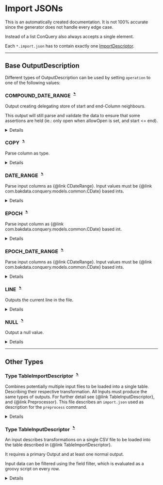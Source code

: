 
# Import JSONs
This is an automatically created documentation. It is not 100% accurate since the generator does not handle every edge case.

Instead of a list ConQuery also always accepts a single element.

Each `*.import.json` has to contain exactly one [ImportDescriptor](#Type-ImportDescriptor).


---

## Base OutputDescription


Different types of OutputDescription can be used by setting `operation` to one of the following values:


### COMPOUND_DATE_RANGE<sup><sub><sup> [✎](https://github.com/bakdata/conquery/edit/develop/backend/src/main/java/com/bakdata/conquery/models/preproc/outputs/CompoundDateRangeOutput.java#L22-L26)</sup></sub></sup>
Output creating delegating store of start and end-Column neighbours. <p> This output will still parse and validate the data to ensure that some assertions are held (ie.: only open when allowOpen is set, and start <= end).

<details><summary>Details</summary><p>

Java Type: `com.bakdata.conquery.models.preproc.outputs.CompoundDateRangeOutput`

Supported Fields:

|  | Field | Type | Default | Example | Description |
| --- | --- | --- | --- | --- | --- |
| [✎](https://github.com/bakdata/conquery/edit/develop/backend/src/main/java/com/bakdata/conquery/models/preproc/outputs/CompoundDateRangeOutput.java#L35) | allowOpen | `boolean` | `false` |  |  | 
| [✎](https://github.com/bakdata/conquery/edit/develop/backend/src/main/java/com/bakdata/conquery/models/preproc/outputs/CompoundDateRangeOutput.java#L32) | endColumn | `String` | `null` |  |  | 
| [✎](https://github.com/bakdata/conquery/edit/develop/backend/src/main/java/com/bakdata/conquery/models/preproc/outputs/CompoundDateRangeOutput.java#L32) | startColumn | `String` | `null` |  |  | 
| [✎](https://github.com/bakdata/conquery/edit/develop/backend/src/main/java/com/bakdata/conquery/models/preproc/outputs/OutputDescription.java#L36) | name | `String` | `null` |  |  | 
| [✎](https://github.com/bakdata/conquery/edit/develop/backend/src/main/java/com/bakdata/conquery/models/preproc/outputs/OutputDescription.java#L39) | required | `boolean` | `false` |  |  | 
</p></details>

### COPY<sup><sub><sup> [✎](https://github.com/bakdata/conquery/edit/develop/backend/src/main/java/com/bakdata/conquery/models/preproc/outputs/CopyOutput.java#L18-L20)</sup></sub></sup>
Parse column as type.

<details><summary>Details</summary><p>

Java Type: `com.bakdata.conquery.models.preproc.outputs.CopyOutput`

Supported Fields:

|  | Field | Type | Default | Example | Description |
| --- | --- | --- | --- | --- | --- |
| [✎](https://github.com/bakdata/conquery/edit/develop/backend/src/main/java/com/bakdata/conquery/models/preproc/outputs/CopyOutput.java#L44) | inputColumn | `String` | `null` |  |  | 
| [✎](https://github.com/bakdata/conquery/edit/develop/backend/src/main/java/com/bakdata/conquery/models/preproc/outputs/CopyOutput.java#L47) | inputType | one of STRING, INTEGER, BOOLEAN, REAL, DECIMAL, MONEY, DATE, DATE_RANGE | `null` |  |  | 
| [✎](https://github.com/bakdata/conquery/edit/develop/backend/src/main/java/com/bakdata/conquery/models/preproc/outputs/OutputDescription.java#L36) | name | `String` | `null` |  |  | 
| [✎](https://github.com/bakdata/conquery/edit/develop/backend/src/main/java/com/bakdata/conquery/models/preproc/outputs/OutputDescription.java#L39) | required | `boolean` | `false` |  |  | 
</p></details>

### DATE_RANGE<sup><sub><sup> [✎](https://github.com/bakdata/conquery/edit/develop/backend/src/main/java/com/bakdata/conquery/models/preproc/outputs/DateRangeOutput.java#L21-L23)</sup></sub></sup>
Parse input columns as {@link CDateRange}. Input values must be {@link com.bakdata.conquery.models.common.CDate} based ints.

<details><summary>Details</summary><p>

Java Type: `com.bakdata.conquery.models.preproc.outputs.DateRangeOutput`

Supported Fields:

|  | Field | Type | Default | Example | Description |
| --- | --- | --- | --- | --- | --- |
| [✎](https://github.com/bakdata/conquery/edit/develop/backend/src/main/java/com/bakdata/conquery/models/preproc/outputs/DateRangeOutput.java#L32-L34) | allowOpen | `boolean` | `false` |  | Parse null values as open date-range if true. | 
| [✎](https://github.com/bakdata/conquery/edit/develop/backend/src/main/java/com/bakdata/conquery/models/preproc/outputs/DateRangeOutput.java#L29) | endColumn | `String` | `null` |  |  | 
| [✎](https://github.com/bakdata/conquery/edit/develop/backend/src/main/java/com/bakdata/conquery/models/preproc/outputs/DateRangeOutput.java#L29) | startColumn | `String` | `null` |  |  | 
| [✎](https://github.com/bakdata/conquery/edit/develop/backend/src/main/java/com/bakdata/conquery/models/preproc/outputs/OutputDescription.java#L36) | name | `String` | `null` |  |  | 
| [✎](https://github.com/bakdata/conquery/edit/develop/backend/src/main/java/com/bakdata/conquery/models/preproc/outputs/OutputDescription.java#L39) | required | `boolean` | `false` |  |  | 
</p></details>

### EPOCH<sup><sub><sup> [✎](https://github.com/bakdata/conquery/edit/develop/backend/src/main/java/com/bakdata/conquery/models/preproc/outputs/EpochOutput.java#L17-L19)</sup></sub></sup>
Parse input column as {@link com.bakdata.conquery.models.common.CDate} based int.

<details><summary>Details</summary><p>

Java Type: `com.bakdata.conquery.models.preproc.outputs.EpochOutput`

Supported Fields:

|  | Field | Type | Default | Example | Description |
| --- | --- | --- | --- | --- | --- |
| [✎](https://github.com/bakdata/conquery/edit/develop/backend/src/main/java/com/bakdata/conquery/models/preproc/outputs/EpochOutput.java#L25) | inputColumn | `String` | `null` |  |  | 
| [✎](https://github.com/bakdata/conquery/edit/develop/backend/src/main/java/com/bakdata/conquery/models/preproc/outputs/OutputDescription.java#L36) | name | `String` | `null` |  |  | 
| [✎](https://github.com/bakdata/conquery/edit/develop/backend/src/main/java/com/bakdata/conquery/models/preproc/outputs/OutputDescription.java#L39) | required | `boolean` | `false` |  |  | 
</p></details>

### EPOCH_DATE_RANGE<sup><sub><sup> [✎](https://github.com/bakdata/conquery/edit/develop/backend/src/main/java/com/bakdata/conquery/models/preproc/outputs/EpochDateRangeOutput.java#L19-L21)</sup></sub></sup>
Parse input columns as {@link CDateRange}. Input values must be {@link com.bakdata.conquery.models.common.CDate} based ints.

<details><summary>Details</summary><p>

Java Type: `com.bakdata.conquery.models.preproc.outputs.EpochDateRangeOutput`

Supported Fields:

|  | Field | Type | Default | Example | Description |
| --- | --- | --- | --- | --- | --- |
| [✎](https://github.com/bakdata/conquery/edit/develop/backend/src/main/java/com/bakdata/conquery/models/preproc/outputs/EpochDateRangeOutput.java#L30-L32) | allowOpen | `boolean` | `false` |  | Parse null values as open date-range if true. | 
| [✎](https://github.com/bakdata/conquery/edit/develop/backend/src/main/java/com/bakdata/conquery/models/preproc/outputs/EpochDateRangeOutput.java#L27) | endColumn | `String` | `null` |  |  | 
| [✎](https://github.com/bakdata/conquery/edit/develop/backend/src/main/java/com/bakdata/conquery/models/preproc/outputs/EpochDateRangeOutput.java#L27) | startColumn | `String` | `null` |  |  | 
| [✎](https://github.com/bakdata/conquery/edit/develop/backend/src/main/java/com/bakdata/conquery/models/preproc/outputs/OutputDescription.java#L36) | name | `String` | `null` |  |  | 
| [✎](https://github.com/bakdata/conquery/edit/develop/backend/src/main/java/com/bakdata/conquery/models/preproc/outputs/OutputDescription.java#L39) | required | `boolean` | `false` |  |  | 
</p></details>

### LINE<sup><sub><sup> [✎](https://github.com/bakdata/conquery/edit/develop/backend/src/main/java/com/bakdata/conquery/models/preproc/outputs/LineOutput.java#L15-L17)</sup></sub></sup>
Outputs the current line in the file.

<details><summary>Details</summary><p>

Java Type: `com.bakdata.conquery.models.preproc.outputs.LineOutput`

Supported Fields:

|  | Field | Type | Default | Example | Description |
| --- | --- | --- | --- | --- | --- |
| [✎](https://github.com/bakdata/conquery/edit/develop/backend/src/main/java/com/bakdata/conquery/models/preproc/outputs/OutputDescription.java#L36) | name | `String` | `null` |  |  | 
| [✎](https://github.com/bakdata/conquery/edit/develop/backend/src/main/java/com/bakdata/conquery/models/preproc/outputs/OutputDescription.java#L39) | required | `boolean` | `true` |  |  | 
</p></details>

### NULL<sup><sub><sup> [✎](https://github.com/bakdata/conquery/edit/develop/backend/src/main/java/com/bakdata/conquery/models/preproc/outputs/NullOutput.java#L15-L17)</sup></sub></sup>
Output a null value.

<details><summary>Details</summary><p>

Java Type: `com.bakdata.conquery.models.preproc.outputs.NullOutput`

Supported Fields:

|  | Field | Type | Default | Example | Description |
| --- | --- | --- | --- | --- | --- |
| [✎](https://github.com/bakdata/conquery/edit/develop/backend/src/main/java/com/bakdata/conquery/models/preproc/outputs/NullOutput.java#L32) | inputType | one of STRING, INTEGER, BOOLEAN, REAL, DECIMAL, MONEY, DATE, DATE_RANGE | `null` |  |  | 
| [✎](https://github.com/bakdata/conquery/edit/develop/backend/src/main/java/com/bakdata/conquery/models/preproc/outputs/OutputDescription.java#L36) | name | `String` | `null` |  |  | 
| [✎](https://github.com/bakdata/conquery/edit/develop/backend/src/main/java/com/bakdata/conquery/models/preproc/outputs/OutputDescription.java#L39) | required | `boolean` | `false` |  |  | 
</p></details>



---

## Other Types

### Type TableImportDescriptor<sup><sub><sup> [✎](https://github.com/bakdata/conquery/edit/develop/backend/src/main/java/com/bakdata/conquery/models/preproc/TableImportDescriptor.java#L27-L33)</sup></sub></sup>
Combines potentially multiple input files to be loaded into a single table. Describing their respective transformation. All Inputs must produce the same types of outputs. For further detail see {@link TableInputDescriptor}, and {@link Preprocessor}. This file describes an `import.json` used as description for the `preprocess` command.

<details><summary>Details</summary><p>

Java Type: `com.bakdata.conquery.models.preproc.TableImportDescriptor`

Supported Fields:

|  | Field | Type | Default | Example | Description |
| --- | --- | --- | --- | --- | --- |
| [✎](https://github.com/bakdata/conquery/edit/develop/backend/src/main/java/com/bakdata/conquery/models/identifiable/Labeled.java#L25-L29) | label | `String` | `null` | "someLabel" | shown in the frontend | 
| [✎](https://github.com/bakdata/conquery/edit/develop/backend/src/main/java/com/bakdata/conquery/models/identifiable/NamedImpl.java#L17) | name | `String` | `null` |  |  | 
| [✎](https://github.com/bakdata/conquery/edit/develop/backend/src/main/java/com/bakdata/conquery/models/preproc/TableImportDescriptor.java#L47-L49) | inputs | list of [TableInputDescriptor](#Type-TableInputDescriptor) | `null` |  | A single source input. | 
| [✎](https://github.com/bakdata/conquery/edit/develop/backend/src/main/java/com/bakdata/conquery/models/preproc/TableImportDescriptor.java#L41-L43) | table | `String` | `null` |  | Target table to load the import to. | 
</p></details>

### Type TableInputDescriptor<sup><sub><sup> [✎](https://github.com/bakdata/conquery/edit/develop/backend/src/main/java/com/bakdata/conquery/models/preproc/TableInputDescriptor.java#L29-L35)</sup></sub></sup>
An input describes transformations on a single CSV file to be loaded into the table described in {@link TableImportDescriptor}. <p> It requires a primary Output and at least one normal output. <p> Input data can be filtered using the field filter, which is evaluated as a groovy script on every row.

<details><summary>Details</summary><p>

Java Type: `com.bakdata.conquery.models.preproc.TableInputDescriptor`

Supported Fields:

|  | Field | Type | Default | Example | Description |
| --- | --- | --- | --- | --- | --- |
| [✎](https://github.com/bakdata/conquery/edit/develop/backend/src/main/java/com/bakdata/conquery/models/preproc/TableInputDescriptor.java#L49) | filter | `String` | `null` |  |  | 
| [✎](https://github.com/bakdata/conquery/edit/develop/backend/src/main/java/com/bakdata/conquery/models/preproc/TableInputDescriptor.java#L59) | output | list of [@Valid @NotEmpty OutputDescription](#Base-OutputDescription) | `null` |  |  | 
| [✎](https://github.com/bakdata/conquery/edit/develop/backend/src/main/java/com/bakdata/conquery/models/preproc/TableInputDescriptor.java#L51-L54) | primary | [@NotNull @Valid OutputDescription](#Base-OutputDescription) |  |  | Output producing the primary column. This should be the primary key across all tables. Default is `COPY("pid", STRING)` | 
| [✎](https://github.com/bakdata/conquery/edit/develop/backend/src/main/java/com/bakdata/conquery/models/preproc/TableInputDescriptor.java#L46) | sourceFile | `String` | `null` |  |  | 
</p></details>
